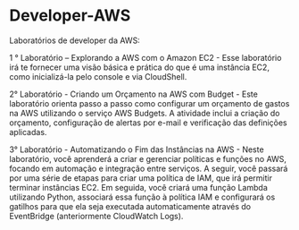 # Developer-AWS
Laboratórios de developer da AWS:

1 ° Laboratório – Explorando a AWS com o Amazon EC2 - Esse laboratório irá te fornecer uma visão básica e prática do que é uma instância EC2, como inicializá-la pelo console e via CloudShell.

2° Laboratório - Criando um Orçamento na AWS com Budget - Este laboratório orienta passo a passo como configurar um orçamento de gastos na AWS utilizando o serviço AWS Budgets. A atividade inclui a criação do orçamento, configuração de alertas por e-mail e verificação das definições aplicadas.

3° Laboratório - Automatizando o Fim das Instâncias na AWS - Neste laboratório, você aprenderá a criar e gerenciar políticas e funções no AWS, focando em automação e integração entre serviços. A seguir, você passará por uma série de etapas para criar uma política de IAM, que irá permitir terminar instâncias EC2. Em seguida, você criará uma função Lambda utilizando Python, associará essa função à política IAM e configurará os gatilhos para que ela seja executada automaticamente através do EventBridge (anteriormente CloudWatch Logs).
